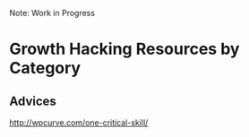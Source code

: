 Note: Work in Progress

# Growth Hacking Resources by Category

## Advices
http://wpcurve.com/one-critical-skill/